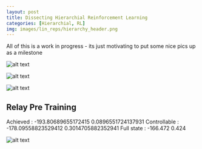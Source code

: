 ```yaml
---
layout: post
title: Dissecting Hierarchial Reinforcement Learning
categories: [Hierarchial, RL]
img: images/lin_reps/hierarchy_header.png
---
```


All of this is a work in progress - its just motivating to put some nice pics up as a milestone

![alt text](https://sholtodouglas.github.io/images/hierarchial/hiervsnot.png "Hierarchy vs Single Layer")

![alt text](https://sholtodouglas.github.io/images/hierarchial/benefitsofexplorationhierarchially.png "Hierarchy vs Single Layer")

![alt text](https://sholtodouglas.github.io/images/hierarchial/sgtestingvsnot.png "Hierarchy vs Single Layer")

## Relay Pre Training

Achieved : -193.80689655172415 0.0896551724137931
Controllable : -178.09558823529412 0.3014705882352941
Full state : -166.472 0.424

![alt text](https://sholtodouglas.github.io/images/hierarchial/comparison.gif "Hierarchy vs Single Layer")
